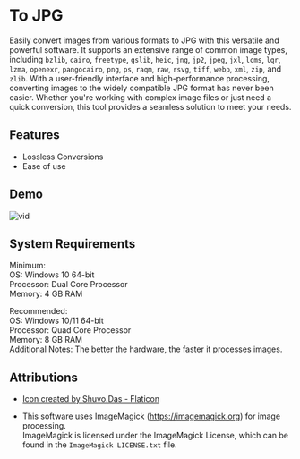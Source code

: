 
# To JPG

Easily convert images from various formats to JPG with this versatile and powerful software. It supports an extensive range of common image types, including `bzlib`, `cairo`, `freetype`, `gslib`, `heic`, `jng`, `jp2`, `jpeg`, `jxl`, `lcms`, `lqr`, `lzma`, `openexr`, `pangocairo`, `png`, `ps`, `raqm`, `raw`, `rsvg`, `tiff`, `webp`, `xml`, `zip`, and `zlib`. With a user-friendly interface and high-performance processing, converting images to the widely compatible JPG format has never been easier. Whether you're working with complex image files or just need a quick conversion, this tool provides a seamless solution to meet your needs.


## Features

- Lossless Conversions
- Ease of use


## Demo

![vid](https://github.com/user-attachments/assets/015fb70b-3e50-438b-833b-2ebe4ab94f17)


## System Requirements
Minimum:\
OS: Windows 10 64-bit\
Processor: Dual Core Processor\
Memory: 4 GB RAM

Recommended:\
OS: Windows 10/11 64-bit\
Processor: Quad Core Processor\
Memory: 8 GB RAM\
Additional Notes: The better the hardware, the faster it processes images.

## Attributions

- [Icon created by Shuvo.Das - Flaticon](https://www.flaticon.com/free-icons/jpg-file)

- This software uses ImageMagick (https://imagemagick.org) for image processing.  
  ImageMagick is licensed under the ImageMagick License, which can be found in the `ImageMagick LICENSE.txt` file.


